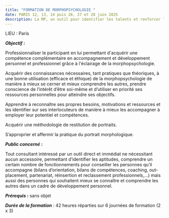 ```yaml
---
title: "FORMATION DE MORPHOPSYCHOLOGIE "
date: PARIS 12, 13, 14 puis 26, 27 et 28 juin 2025
description: La MP, un outil pour identifier les talents et renforcer les aptitudes
---
```

LIEU : Paris

***Objectif :***

Professionnaliser le participant en lui permettant d'acquérir une compétence complémentaire en accompagnement et développement personnel et professionnel grâce à l'éclairage de la morphopsychologie.

Acquérir des connaissances nécessaires, tant pratiques que théoriques, à une bonne utilisation (efficace et éthique) de la morphopsychologie de manière à mieux se cerner et mieux comprendre les autres, prendre conscience de l’intérêt d’être soi-même et d’utiliser en priorité ses ressources personnelles pour atteindre ses objectifs.

Apprendre à reconnaître ses propres besoins, motivations et ressources et les identifier sur ses interlocuteurs de manière à mieux les accompagner à employer leur potentiel et compétences.

Acquérir une méthodologie de restitution de portraits.

S’approprier et affermir la pratique du portrait morphologique.

***Public concerné* :**

Tout consultant intéressé par un outil direct et immédiat ne nécessitant aucun accessoire, permettant d’identifier les aptitudes, comprendre un certain nombre de fonctionnements pour conseiller les personnes qu’il accompagne (bilans d’orientation, bilans de compétences, coaching, out-placement, partenariat, réinsertion et reclassement professionnels,…) mais aussi des personnes qui souhaitent mieux se connaître et comprendre les autres dans un cadre de développement personnel.

***Prérequis* :** sans objet

***Durée de la formation*** : 42 heures réparties sur 6 journées de formation (2 x 3)

[](img/Morphopsychologie_Paris_03_24.pdf)